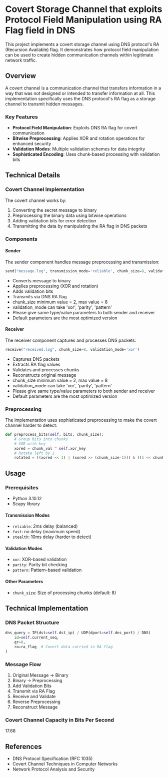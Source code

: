 # Covert Storage Channel that exploits Protocol Field Manipulation using RA Flag field in DNS

This project implements a covert storage channel using DNS protocol's RA (Recursion Available) flag. It demonstrates how protocol field manipulation can be used to create hidden communication channels within legitimate network traffic.

## Overview

A covert channel is a communication channel that transfers information in a way that was not designed or intended to transfer information at all. This implementation specifically uses the DNS protocol's RA flag as a storage channel to transmit hidden messages.

### Key Features

- **Protocol Field Manipulation**: Exploits DNS RA flag for covert communication
- **Bitwise Preprocessing**: Applies XOR and rotation operations for enhanced security
- **Validation Modes**: Multiple validation schemes for data integrity
- **Sophisticated Encoding**: Uses chunk-based processing with validation bits

## Technical Details

### Covert Channel Implementation

The covert channel works by:
1. Converting the secret message to binary
2. Preprocessing the binary data using bitwise operations
3. Adding validation bits for error detection
4. Transmitting the data by manipulating the RA flag in DNS packets

### Components

#### Sender
The sender component handles message preprocessing and transmission:
```python
send("message.log", transmission_mode='reliable', chunk_size=8, validation_mode='xor')
```
- Converts message to binary
- Applies preprocessing (XOR and rotation)
- Adds validation bits
- Transmits via DNS RA flag
- chunk_size minimum value = 2, max value = 8
- validation_mode can take 'xor', 'parity', 'pattern'
- Please give same type/value parameters to both sender and receiver
- Default parameters are the most optimized version

#### Receiver
The receiver component captures and processes DNS packets:
```python
receive("received.log", chunk_size=8, validation_mode='xor')
```
- Captures DNS packets
- Extracts RA flag values
- Validates and processes chunks
- Reconstructs original message
- chunk_size minimum value = 2, max value = 8
- validation_mode can take 'xor', 'parity', 'pattern'
- Please give same type/value parameters to both sender and receiver
- Default parameters are the most optimized version

### Preprocessing

The implementation uses sophisticated preprocessing to make the covert channel harder to detect:

```python
def preprocess_bits(self, bits, chunk_size):
    # Group bits into chunks
    # XOR with key
    xored = chunk_val ^ self.xor_key
    # Rotate left by 1
    rotated = ((xored << 1) | (xored >> (chunk_size-1))) & ((1 << chunk_size) - 1)
```

## Usage

### Prerequisites
- Python 3.10.12
- Scapy library

#### Transmission Modes
- `reliable`: 2ms delay (balanced)
- `fast`: no delay (maximum speed)
- `stealth`: 10ms delay (harder to detect)

#### Validation Modes
- `xor`: XOR-based validation
- `parity`: Parity bit checking
- `pattern`: Pattern-based validation

#### Other Parameters
- `chunk_size`: Size of processing chunks (default: 8)

## Technical Implementation

### DNS Packet Structure
```python
dns_query = IP(dst=self.dst_ip) / UDP(dport=self.dns_port) / DNS(
    id=self.current_seq,
    qr=0,
    ra=ra_flag  # Covert data carried in RA flag
)
```

### Message Flow
1. Original Message → Binary
2. Binary → Preprocessing
3. Add Validation Bits
4. Transmit via RA Flag
5. Receive and Validate
6. Reverse Preprocessing
7. Reconstruct Message

### Covert Channel Capacity in Bits Per Second
17.68

## References

- DNS Protocol Specification (RFC 1035)
- Covert Channel Techniques in Computer Networks
- Network Protocol Analysis and Security
